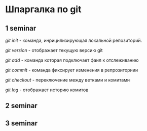 # Шпаргалка по git

## 1 seminar

*git init* - команда, инрицилизирующая локальной репозиторий.

*git version* - отображает текущую версию git

*git add* - команда которая подключает фаил к отслеживанию

*git commit* - команда фиксирует изменения в репрозиториии 

*git checkout* - переключение между ветками и комитами

*git log* - отображает историю комитов

## 2 seminar

## 3 seminar

